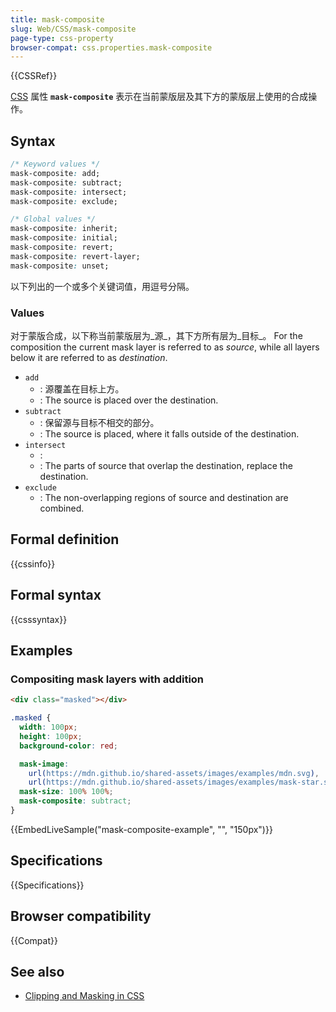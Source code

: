 ```yaml
---
title: mask-composite
slug: Web/CSS/mask-composite
page-type: css-property
browser-compat: css.properties.mask-composite
---
```


{{CSSRef}}

[CSS](/zh-CN/docs/Web/CSS) 属性 **`mask-composite`** 表示在当前蒙版层及其下方的蒙版层上使用的合成操作。

## Syntax

```css
/* Keyword values */
mask-composite: add;
mask-composite: subtract;
mask-composite: intersect;
mask-composite: exclude;

/* Global values */
mask-composite: inherit;
mask-composite: initial;
mask-composite: revert;
mask-composite: revert-layer;
mask-composite: unset;
```

以下列出的一个或多个关键词值，用逗号分隔。

### Values

对于蒙版合成，以下称当前蒙版层为_源_，其下方所有层为_目标_。
For the composition the current mask layer is referred to as _source_, while all layers below it are referred to as _destination_.

- `add`
  - : 源覆盖在目标上方。 
  - : The source is placed over the destination.
- `subtract`
  - : 保留源与目标不相交的部分。
  - : The source is placed, where it falls outside of the destination.
- `intersect`
  - : 
  - : The parts of source that overlap the destination, replace the destination.
- `exclude`
  - : The non-overlapping regions of source and destination are combined.

## Formal definition

{{cssinfo}}

## Formal syntax

{{csssyntax}}

## Examples

### Compositing mask layers with addition

```html live-sample___mask-composite-example
<div class="masked"></div>
```

```css live-sample___mask-composite-example
.masked {
  width: 100px;
  height: 100px;
  background-color: red;

  mask-image:
    url(https://mdn.github.io/shared-assets/images/examples/mdn.svg),
    url(https://mdn.github.io/shared-assets/images/examples/mask-star.svg);
  mask-size: 100% 100%;
  mask-composite: subtract;
}
```

{{EmbedLiveSample("mask-composite-example", "", "150px")}}

## Specifications

{{Specifications}}

## Browser compatibility

{{Compat}}

## See also

- [Clipping and Masking in CSS](https://css-tricks.com/clipping-masking-css/)
